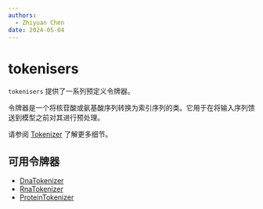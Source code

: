 ```yaml
---
authors:
  - Zhiyuan Chen
date: 2024-05-04
---
```


# tokenisers

`tokenisers` 提供了一系列预定义令牌器。

令牌器是一个将核苷酸或氨基酸序列转换为索引序列的类。它用于在将输入序列馈送到模型之前对其进行预处理。

请参阅 [Tokenizer](https://huggingface.co/docs/transformers/main/en/main_classes/tokenizer) 了解更多细节。

## 可用令牌器

- [DnaTokenizer](tokenisers/dna.md)
- [RnaTokenizer](tokenisers/rna.md)
- [ProteinTokenizer](tokenisers/protein.md)
